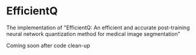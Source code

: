 # EfficientQ
The implementation of "EfficientQ: An efficient and accurate post-training neural network quantization method for medical image segmentation"

Coming soon after code clean-up
